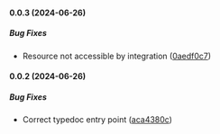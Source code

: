 #### 0.0.3 (2024-06-26)

##### Bug Fixes

- Resource not accessible by integration ([0aedf0c7](https://github.com/bennycode/trading212-api/commit/0aedf0c71f245374fb36ecf22d6b0d57d6e7f9bc))

#### 0.0.2 (2024-06-26)

##### Bug Fixes

- Correct typedoc entry point ([aca4380c](https://github.com/bennycode/trading212-api/commit/aca4380c2a105e1aa9b8bcef4e44eb4959929d03))
